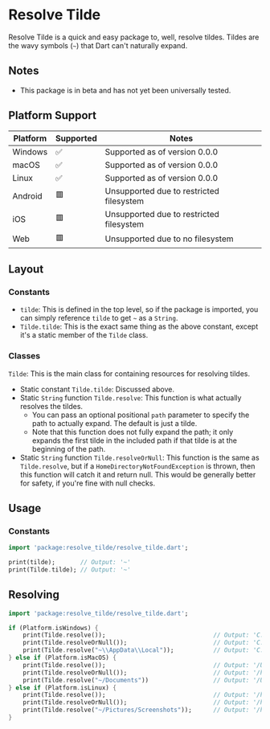# Resolve Tilde

Resolve Tilde is a quick and easy package to, well, resolve tildes. Tildes are the wavy symbols (`~`) that Dart can't naturally expand.

## Notes

- This package is in beta and has not yet been universally tested.

## Platform Support

| Platform | Supported | Notes |
| -------- | --------- | ----- |
| Windows | ✅ | Supported as of version 0.0.0
| macOS | ✅ | Supported as of version 0.0.0
| Linux | ✅ | Supported as of version 0.0.0
| Android | 🟥 | Unsupported due to restricted filesystem
| iOS | 🟥 | Unsupported due to restricted filesystem
| Web | 🟥 | Unsupported due to no filesystem

## Layout

### Constants

- `tilde`: This is defined in the top level, so if the package is imported, you can simply reference `tilde` to get `~` as a `String`.
- `Tilde.tilde`: This is the exact same thing as the above constant, except it's a static member of the `Tilde` class.

### Classes

`Tilde`: This is the main class for containing resources for resolving tildes.
- Static constant `Tilde.tilde`: Discussed above.
- Static `String` function `Tilde.resolve`: This function is what actually resolves the tildes.
    - You can pass an optional positional `path` parameter to specify the path to actually expand. The default is just a tilde.
    - Note that this function does not fully expand the path; it only expands the first tilde in the included path if that tilde is at the beginning of the path.
- Static `String` function `Tilde.resolveOrNull`: This function is the same as `Tilde.resolve`, but if a `HomeDirectoryNotFoundException` is thrown, then this function will catch it and return null. This would be generally better for safety, if you're fine with null checks.

## Usage

### Constants

```dart
import 'package:resolve_tilde/resolve_tilde.dart';

print(tilde);       // Output: '~'
print(Tilde.tilde); // Output: '~'
```

## Resolving

```dart
import 'package:resolve_tilde/resolve_tilde.dart';

if (Platform.isWindows) {
    print(Tilde.resolve());                              // Output: 'C:\Users\user' or similar
    print(Tilde.resolveOrNull());                        // Output: 'C:\Users\user', similar, or null
    print(Tilde.resolve("~\\AppData\\Local"));           // Output: 'C:\Users\user\AppData\Local' or similar
} else if (Platform.isMacOS) {
    print(Tilde.resolve());                              // Output: '/Users/user' or similar
    print(Tilde.resolveOrNull());                        // Output: '/home/user', similar, or null
    print(Tilde.resolve("~/Documents"))                  // Output: '/Users/user' or similar
} else if (Platform.isLinux) {
    print(Tilde.resolve());                              // Output: '/home/user' or similar
    print(Tilde.resolveOrNull());                        // Output: '/home/user', similar, or null
    print(Tilde.resolve("~/Pictures/Screenshots"));      // Output: '/home/user/Pictures/Screenshots' or similar
}
```
